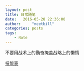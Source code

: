 ```yaml
---
layout: post
title: 日常随笔
date:   2016-05-28 22:36:00
author:     "meetbill"
categories: posts
tags:
    - Note
---
```


不要用战术上的勤奋掩盖战略上的懒惰

[技能表](https://github.com/BillWang139967/skill_sheet)
